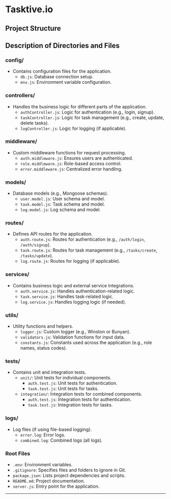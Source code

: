 # Tasktive.io

## Project Structure


## Description of Directories and Files

### **config/**
- Contains configuration files for the application.
  - `db.js`: Database connection setup.
  - `env.js`: Environment variable configuration.

### **controllers/**
- Handles the business logic for different parts of the application.
  - `authController.js`: Logic for authentication (e.g., login, signup).
  - `taskController.js`: Logic for task management (e.g., create, update, delete tasks).
  - `logController.js`: Logic for logging (if applicable).

### **middleware/**
- Custom middleware functions for request processing.
  - `auth.middleware.js`: Ensures users are authenticated.
  - `role.middleware.js`: Role-based access control.
  - `error.middleware.js`: Centralized error handling.

### **models/**
- Database models (e.g., Mongoose schemas).
  - `user.model.js`: User schema and model.
  - `task.model.js`: Task schema and model.
  - `log.model.js`: Log schema and model.

### **routes/**
- Defines API routes for the application.
  - `auth.route.js`: Routes for authentication (e.g., `/auth/login`, `/auth/signup`).
  - `task.route.js`: Routes for task management (e.g., `/tasks/create`, `/tasks/update`).
  - `log.route.js`: Routes for logging (if applicable).

### **services/**
- Contains business logic and external service integrations.
  - `auth.service.js`: Handles authentication-related logic.
  - `task.service.js`: Handles task-related logic.
  - `log.service.js`: Handles logging logic (if needed).
  

### **utils/**
- Utility functions and helpers.
  - `logger.js`: Custom logger (e.g., Winston or Bunyan).
  - `validators.js`: Validation functions for input data.
  - `constants.js`: Constants used across the application (e.g., role names, status codes).

### **tests/**
- Contains unit and integration tests.
  - `unit/`: Unit tests for individual components.
    - `auth.test.js`: Unit tests for authentication.
    - `task.test.js`: Unit tests for tasks.
  - `integration/`: Integration tests for combined components.
    - `auth.test.js`: Integration tests for authentication.
    - `task.test.js`: Integration tests for tasks.

### **logs/**
- Log files (if using file-based logging).
  - `error.log`: Error logs.
  - `combined.log`: Combined logs (all logs).

### **Root Files**
- `.env`: Environment variables.
- `.gitignore`: Specifies files and folders to ignore in Git.
- `package.json`: Lists project dependencies and scripts.
- `README.md`: Project documentation.
- `server.js`: Entry point for the application.

---
